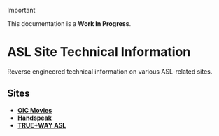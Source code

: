 
> [!IMPORTANT]  
> This documentation is a **Work In Progress**.

# ASL Site Technical Information

Reverse engineered technical information on various ASL-related sites.

## Sites

* [**OIC Movies**](/SiteInformation/OICMovies.md)
* [**Handspeak**](/SiteInformation/Handspeak.md)
* [**TRUE+WAY ASL**](/SiteInformation/TrueWayASL.md)
